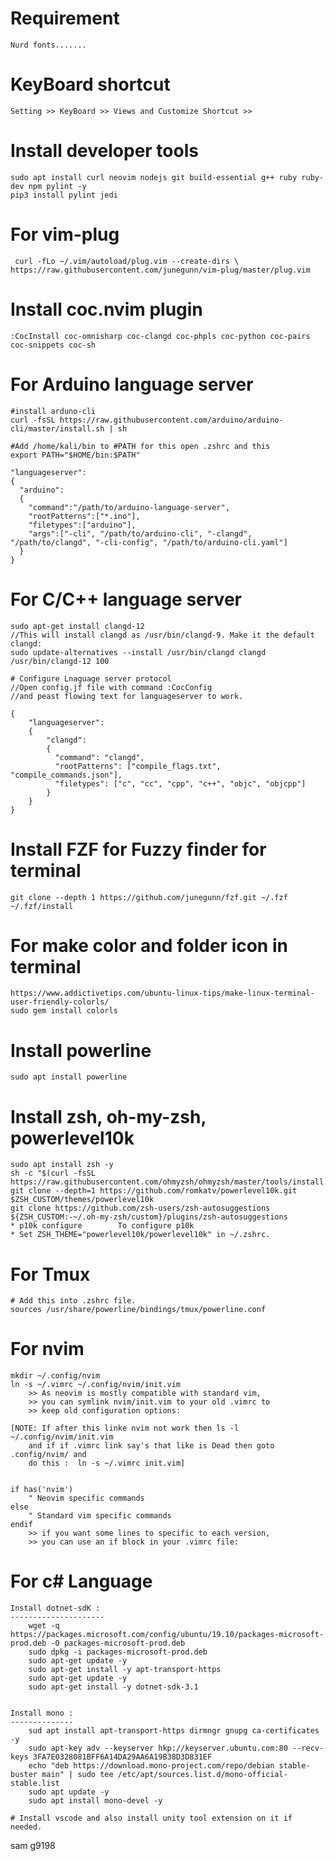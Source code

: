 # Requirement 
    Nurd fonts.......

# KeyBoard shortcut
    Setting >> KeyBoard >> Views and Customize Shortcut >>

# Install developer tools
    sudo apt install curl neovim nodejs git build-essential g++ ruby ruby-dev npm pylint -y
    pip3 install pylint jedi

# For vim-plug
     curl -fLo ~/.vim/autoload/plug.vim --create-dirs \ https://raw.githubusercontent.com/junegunn/vim-plug/master/plug.vim   

# Install coc.nvim plugin 
    :CocInstall coc-omnisharp coc-clangd coc-phpls coc-python coc-pairs coc-snippets coc-sh

# For Arduino language server
    #install arduno-cli
    curl -fsSL https://raw.githubusercontent.com/arduino/arduino-cli/master/install.sh | sh
    
    #Add /home/kali/bin to #PATH for this open .zshrc and this
    export PATH="$HOME/bin:$PATH"

    "languageserver":
    {
      "arduino":
      { 
        "command":"/path/to/arduino-language-server",
        "rootPatterns":["*.ino"],
        "filetypes":["arduino"],
        "args":["-cli", "/path/to/arduino-cli", "-clangd", "/path/to/clangd", "-cli-config", "/path/to/arduino-cli.yaml"]
      }
    }

# For C/C++ language server
    sudo apt-get install clangd-12
    //This will install clangd as /usr/bin/clangd-9. Make it the default clangd:
    sudo update-alternatives --install /usr/bin/clangd clangd /usr/bin/clangd-12 100

    # Configure Lnaguage server protocol 
    //Open config.jf file with command :CocConfig
    //and peast flowing text for languageserver to work.

    {
        "languageserver": 
        {
            "clangd": 
            {
              "command": "clangd",
              "rootPatterns": ["compile_flags.txt", "compile_commands.json"],
              "filetypes": ["c", "cc", "cpp", "c++", "objc", "objcpp"]
            }
        }
    }



# Install FZF for Fuzzy finder for terminal
    git clone --depth 1 https://github.com/junegunn/fzf.git ~/.fzf
    ~/.fzf/install

# For make color and folder icon in terminal
    https://www.addictivetips.com/ubuntu-linux-tips/make-linux-terminal-user-friendly-colorls/
    sudo gem install colorls

# Install powerline
    sudo apt install powerline
    

# Install zsh, oh-my-zsh, powerlevel10k
    sudo apt install zsh -y
    sh -c "$(curl -fsSL https://raw.githubusercontent.com/ohmyzsh/ohmyzsh/master/tools/install.sh)"
    git clone --depth=1 https://github.com/romkatv/powerlevel10k.git $ZSH_CUSTOM/themes/powerlevel10k
    git clone https://github.com/zsh-users/zsh-autosuggestions ${ZSH_CUSTOM:-~/.oh-my-zsh/custom}/plugins/zsh-autosuggestions
    * p10k configure        To configure p10k
    * Set ZSH_THEME="powerlevel10k/powerlevel10k" in ~/.zshrc.

# For Tmux 
    # Add this into .zshrc file.
    sources /usr/share/powerline/bindings/tmux/powerline.conf

# For nvim
    mkdir ~/.config/nvim
    ln -s ~/.vimrc ~/.config/nvim/init.vim
        >> As neovim is mostly compatible with standard vim, 
        >> you can symlink nvim/init.vim to your old .vimrc to 
        >> keep old configuration options: 

    [NOTE: If after this linke nvim not work then ls -l ~/.config/nvim/init.vim
        and if if .vimrc link say's that like is Dead then goto .config/nvim/ and 
        do this :  ln -s ~/.vimrc init.vim]


    if has('nvim')
        " Neovim specific commands
    else
        " Standard vim specific commands
    endif
        >> if you want some lines to specific to each version, 
        >> you can use an if block in your .vimrc file:


# For c# Language
    Install dotnet-sdK :
    ---------------------
        wget -q https://packages.microsoft.com/config/ubuntu/19.10/packages-microsoft-prod.deb -O packages-microsoft-prod.deb
        sudo dpkg -i packages-microsoft-prod.deb
        sudo apt-get update -y
        sudo apt-get install -y apt-transport-https 
        sudo apt-get update -y
        sudo apt-get install -y dotnet-sdk-3.1


    Install mono : 
    --------------
        sud apt install apt-transport-https dirmngr gnupg ca-certificates -y
        sudo apt-key adv --keyserver hkp://keyserver.ubuntu.com:80 --recv-keys 3FA7E0328081BFF6A14DA29AA6A19B38D3D831EF 
        echo "deb https://download.mono-project.com/repo/debian stable-buster main" | sudo tee /etc/apt/sources.list.d/mono-official-stable.list
        sudo apt update -y
        sudo apt install mono-devel -y

    # Install vscode and also install unity tool extension on it if needed.


sam g9198
